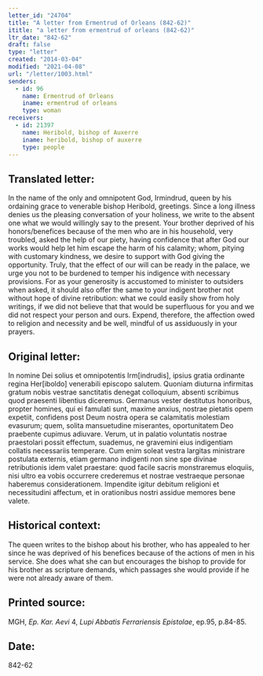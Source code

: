 ```yaml
---
letter_id: "24704"
title: "A letter from Ermentrud of Orleans (842-62)"
ititle: "a letter from ermentrud of orleans (842-62)"
ltr_date: "842-62"
draft: false
type: "letter"
created: "2014-03-04"
modified: "2021-04-08"
url: "/letter/1003.html"
senders:
  - id: 96
    name: Ermentrud of Orleans
    iname: ermentrud of orleans
    type: woman
receivers:
  - id: 21397
    name: Heribold, bishop of Auxerre
    iname: heribold, bishop of auxerre
    type: people
---
```

<h2> Translated letter:</h2>In the name of the only and omnipotent God, Irmindrud, queen by his ordaining grace to venerable bishop Heribold, greetings.
Since a long illness denies us the pleasing conversation of your holiness, we write to the absent one what we would willingly say to the present.  Your brother deprived of his honors/benefices because of the men who are in his household, very troubled, asked the help of our piety, having confidence that after God our works would help let him escape the harm of his calamity; whom, pitying with customary kindness, we desire to support with God giving the opportunity.  Truly, that the effect of our will can be ready in the palace, we urge you not to be burdened to temper his indigence with necessary provisions. For as your generosity is accustomed to minister to outsiders when asked, it should also offer the same to your indigent brother not without hope of divine retribution:  what we could easily show from holy writings, if we did not believe that that would be superfluous for you and we did not respect your person and ours.  Expend, therefore, the affection owed to religion and necessity and be well, mindful of us assiduously in your prayers.
<h2 class="mt-4"> Original letter:</h2>In nomine Dei solius et omnipotentis Irm[indrudis], ipsius gratia ordinante regina Her[iboldo] venerabili episcopo salutem.
Quoniam diuturna infirmitas gratum nobis vestrae sanctitatis denegat colloquium, absenti scribimus quod praesenti libentius diceremus.  Germanus vester destitutus honoribus, propter homines, qui ei famulati sunt, maxime anxius, nostrae pietatis opem expetiit, confidens post Deum nostra opera se calamitatis molestiam evasurum; quem, solita mansuetudine miserantes, oportunitatem Deo praebente cupimus adiuvare.  Verum, ut in palatio voluntatis nostrae praestolari possit effectum, suademus, ne gravemini eius indigentiam collatis necessariis temperare.  Cum enim soleat vestra largitas ministrare postulata externis, etiam germano indigenti non sine spe divinae retributionis idem valet praestare:  quod facile sacris monstraremus eloquiis, nisi ultro ea vobis occurrere crederemus et nostrae vestraeque personae haberemus considerationem.  Impendite igitur debitum religioni et necessitudini affectum, et in orationibus nostri assidue memores bene valete.
<h2 class="mt-4"> Historical context:</h2>The queen writes to the bishop about his brother, who has appealed to her since he was deprived of his benefices because of the actions of men in his service.  She does what she can but encourages the bishop to provide for his brother as scripture demands, which passages she would provide if he were not already aware of them.
<h2 class="mt-4"> Printed source:</h2><p>MGH, <em>Ep. Kar. Aevi</em> 4, <em>Lupi Abbatis Ferrariensis Epistolae</em>, ep.95, p.84-85.</p><h2 class="mt-4"> Date:</h2>842-62